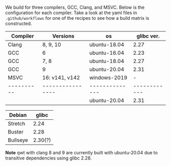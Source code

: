 We build for three compilers, GCC, Clang, and MSVC. Below is the configuration for each
compiler. Take a look at the yaml files in `.github/workflows` for one of the recipes to
see how a build matrix is constructed.

| Compiler | Versions       | os           | glibc ver. |
| -------- | -------------- | ------------ | ---------- |
| Clang    | 8, 9, 10       | ubuntu-18.04 | 2.27       |
| GCC      | 6              | ubuntu-16.04 | 2.23       |
| GCC      | 7, 8           | ubuntu-18.04 | 2.27       |
| GCC      | 9              | ubuntu-20.04 | 2.31       |
| MSVC     | 16: v141, v142 | windows-2019 | -          |
|----------|----------------|--------------|------------|
|          |                | ubuntu-20.04 | 2.31       |

| Debian   | glibc   |
|----------|---------|
| Stretch  | 2.24    |
| Buster   | 2.28    |
| Bullseye | 2.30(?) |

**Note** qwt with clang 8 and 9 are currently built with ubuntu-20.04 due to transitive
dependencies using glibc 2.28.
